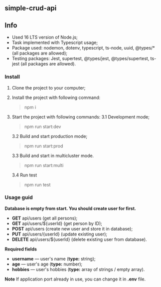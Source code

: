 ## simple-crud-api

## Info

- Used 16 LTS version of Node.js;
- Task implemented with Typescript usage;
- Package used: nodemon, dotenv, typescript, ts-node, uuid, @types/\* (all packages are allowed);
- Testing packages: Jest, supertest, @types/jest, @types/supertest, ts-jest (all packages are allowed).

### Install

1. Clone the project to your computer;
2. Install the project with following command:
   > npm i
3. Start the project with following commands:
   3.1 Development mode;

   > npm run start:dev

   3.2 Build and start production mode;

   > npm run start:prod

   3.3 Build and start in multicluster mode.

   > npm run start:multi

   3.4 Run test

   > npm run test

### Usage guid

**Database is empty from start. You should create user for first.**

- **GET** api/users (get all persons);
- **GET** api/users/\${userId} (get person by ID);
- **POST** api/users (create new user and store it in database);
- **PUT** api/users/{userId} (update existing user);
- **DELETE** api/users/\${userId} (delete existing user from database).

**Required fields**

- **username** — user's name (**type:** string);
- **age** — user's age (**type:** number);
- **hobbies** — user's hobbies (**type:** array of strings / empty array).

**Note**
If application port already in use, you can change it in **.env** file.
